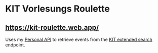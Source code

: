# KIT Vorlesungs Roulette

## https://kit-roulette.web.app/

Uses my [Personal API](https://github.com/MatthiasHarzer/personal_api) to retrieve events from the [KIT extended search](https://campus.kit.edu/sp/campus/all/extendedSearch.asp) endpoint.
